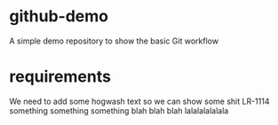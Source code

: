 # github-demo
A simple demo repository to show the basic Git workflow
# requirements 
We need to add some hogwash text so we can show some shit
LR-1114 something something something
blah blah blah
lalalalalalala
